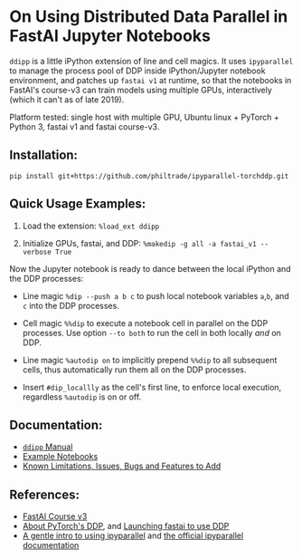 # On Using Distributed Data Parallel in FastAI Jupyter Notebooks

`ddipp` is a little iPython extension of line and cell magics.  It uses `ipyparallel` to manage the process pool of DDP inside iPython/Jupyter notebook environment, and patches up `fastai v1` at runtime, so that the notebooks in FastAI's course-v3 can train models using multiple GPUs, interactively (which it can't as of late 2019).


Platform tested: single host with multiple GPU, Ubuntu linux + PyTorch + Python 3, fastai v1 and fastai course-v3.


## Installation:

`pip install git+https://github.com/philtrade/ipyparallel-torchddp.git`

## Quick Usage Examples:

1. Load the extension: `%load_ext ddipp`

2. Initialize GPUs, fastai, and DDP:  `%makedip -g all -a fastai_v1 --verbose True`

Now the Jupyter notebook is ready to dance between the local iPython and the DDP processes:

* Line magic `%dip --push a b c` to push local notebook variables `a`,`b`, and `c` into the DDP processes.

* Cell magic `%%dip` to execute a notebook cell in parallel on the DDP processes.  Use option `--to both` to run the cell in both locally *and* on DDP.

* Line magic `%autodip on` to implicitly prepend `%%dip` to all subsequent cells, thus automatically run them all on the DDP processes. 

* Insert `#dip_locallly` as the cell's first line, to enforce local execution, regardless `%autodip` is on or off.

## Documentation:
* [`ddipp` Manual](Manual.md)
* [Example Notebooks](nbs/)
* [Known Limitations, Issues, Bugs and Features to Add](Issues.md)

## References:

- [FastAI Course v3](https://course.fast.ai/)
- [About PyTorch's DDP](https://pytorch.org/tutorials/intermediate/ddp_tutorial.html), and [Launching fastai to use DDP](https://docs.fast.ai/distributed.html)
- [A gentle intro to using ipyparallel](http://people.duke.edu/~ccc14/sta-663-2016/19C_IPyParallel.html) and [the official ipyparallel documentation](https://ipyparallel.readthedocs.io/en/latest/intro.html)



     